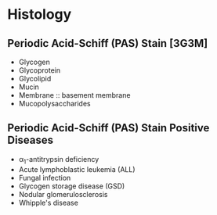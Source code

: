 # Histology

## Periodic Acid-Schiff (PAS) Stain [3G3M]

- Glycogen
- Glycoprotein
- Glycolipid
- Mucin
- Membrane :: basement membrane
- Mucopolysaccharides

## Periodic Acid-Schiff (PAS) Stain Positive Diseases

- α<sub>1</sub>-antitrypsin deficiency
- Acute lymphoblastic leukemia (ALL)
- Fungal infection
- Glycogen storage disease (GSD)
- Nodular glomerulosclerosis
- Whipple's disease
